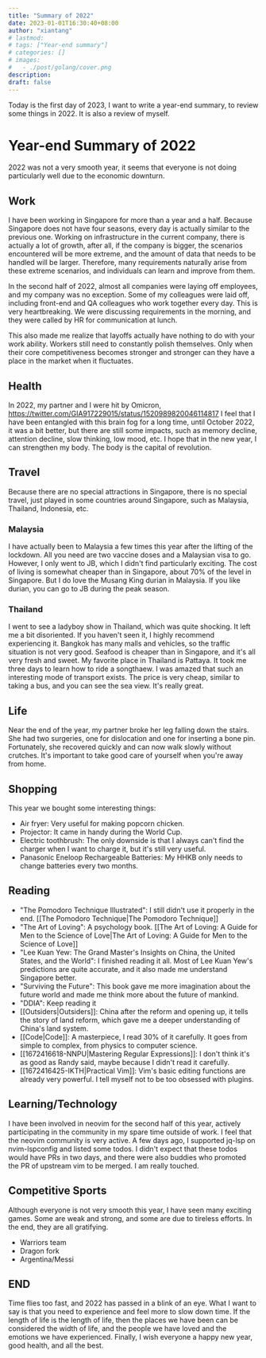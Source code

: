 ```yaml
---
title: "Summary of 2022"
date: 2023-01-01T16:30:40+08:00
author: "xiantang"
# lastmod: 
# tags: ["Year-end summary"]
# categories: []
# images:
#   - ./post/golang/cover.png
description:
draft: false
---
```


<!-- 
* Always start with a sentence to synchronize the background and context
* What you can learn from this article
* Comment-style writing quotes some big shots
* More interesting jump links
* Recommend some interesting links at the end of the article
* Write the outline first, then the content -->




Today is the first day of 2023, I want to write a year-end summary, to review some things in 2022. It is also a review of myself.

# Year-end Summary of 2022

2022 was not a very smooth year, it seems that everyone is not doing particularly well due to the economic downturn.

## Work

I have been working in Singapore for more than a year and a half. Because Singapore does not have four seasons, every day is actually similar to the previous one. 
Working on infrastructure in the current company, there is actually a lot of growth, after all, if the company is bigger, the scenarios encountered will be more extreme, and the amount of data that needs to be handled will be larger. Therefore, many requirements naturally arise from these extreme scenarios, and individuals can learn and improve from them.

In the second half of 2022, almost all companies were laying off employees, and my company was no exception. Some of my colleagues were laid off, including front-end and QA colleagues who work together every day. This is very heartbreaking. We were discussing requirements in the morning, and they were called by HR for communication at lunch.

This also made me realize that layoffs actually have nothing to do with your work ability. Workers still need to constantly polish themselves. Only when their core competitiveness becomes stronger and stronger can they have a place in the market when it fluctuates.


## Health

In 2022, my partner and I were hit by Omicron, https://twitter.com/GIA917229015/status/1520989820046114817
I feel that I have been entangled with this brain fog for a long time, until October 2022, it was a bit better, but there are still some impacts, such as memory decline, attention decline, slow thinking, low mood, etc.
I hope that in the new year, I can strengthen my body. The body is the capital of revolution.

## Travel

Because there are no special attractions in Singapore, there is no special travel, just played in some countries around Singapore, such as Malaysia, Thailand, Indonesia, etc.

### Malaysia
I have actually been to Malaysia a few times this year after the lifting of the lockdown. All you need are two vaccine doses and a Malaysian visa to go. 
However, I only went to JB, which I didn't find particularly exciting. The cost of living is somewhat cheaper than in Singapore, about 70% of the level in Singapore. But I do love the Musang King durian in Malaysia. If you like durian, you can go to JB during the peak season.

### Thailand
I went to see a ladyboy show in Thailand, which was quite shocking. It left me a bit disoriented. If you haven't seen it, I highly recommend experiencing it.
Bangkok has many malls and vehicles, so the traffic situation is not very good. Seafood is cheaper than in Singapore, and it's all very fresh and sweet. My favorite place in Thailand is Pattaya. It took me three days to learn how to ride a songthaew. I was amazed that such an interesting mode of transport exists. The price is very cheap, similar to taking a bus, and you can see the sea view. It's really great.

## Life
Near the end of the year, my partner broke her leg falling down the stairs. She had two surgeries, one for dislocation and one for inserting a bone pin. Fortunately, she recovered quickly and can now walk slowly without crutches. It's important to take good care of yourself when you're away from home.

## Shopping
This year we bought some interesting things:
* Air fryer: Very useful for making popcorn chicken.
* Projector: It came in handy during the World Cup.
* Electric toothbrush: The only downside is that I always can't find the charger when I want to charge it, but it's still very useful.
* Panasonic Eneloop Rechargeable Batteries: My HHKB only needs to change batteries every two months.

## Reading

* "The Pomodoro Technique Illustrated": I still didn't use it properly in the end. [[The Pomodoro Technique|The Pomodoro Technique]]
* "The Art of Loving": A psychology book. [[The Art of Loving: A Guide for Men to the Science of Love|The Art of Loving: A Guide for Men to the Science of Love]]
* "Lee Kuan Yew: The Grand Master's Insights on China, the United States, and the World": I finished reading it all. Most of Lee Kuan Yew's predictions are quite accurate, and it also made me understand Singapore better.
* "Surviving the Future": This book gave me more imagination about the future world and made me think more about the future of mankind.
* "DDIA": Keep reading it
* [[Outsiders|Outsiders]]: China after the reform and opening up, it tells the story of land reform, which gave me a deeper understanding of China's land system.
* [[Code|Code]]: A masterpiece, I read 30% of it carefully. It goes from simple to complex, from physics to computer science.
* [[1672416618-NNPU|Mastering Regular Expressions]]: I don't think it's as good as Randy said, maybe because I didn't read it carefully.
* [[1672416425-IKTH|Practical Vim]]: Vim's basic editing functions are already very powerful. I tell myself not to be too obsessed with plugins.

## Learning/Technology

I have been involved in neovim for the second half of this year, actively participating in the community in my spare time outside of work. I feel that the neovim community is very active. A few days ago, I supported jq-lsp on nvim-lspconfig and listed some todos. I didn't expect that these todos would have PRs in two days, and there were also buddies who promoted the PR of upstream vim to be merged. I am really touched.

## Competitive Sports

Although everyone is not very smooth this year, I have seen many exciting games. Some are weak and strong, and some are due to tireless efforts. In the end, they are all gratifying.

* Warriors team
* Dragon fork
* Argentina/Messi

## END

Time flies too fast, and 2022 has passed in a blink of an eye. What I want to say is that you need to experience and feel more to slow down time. If the length of life is the length of life, then the places we have been can be considered the width of life, and the people we have loved and the emotions we have experienced. Finally, I wish everyone a happy new year, good health, and all the best.
